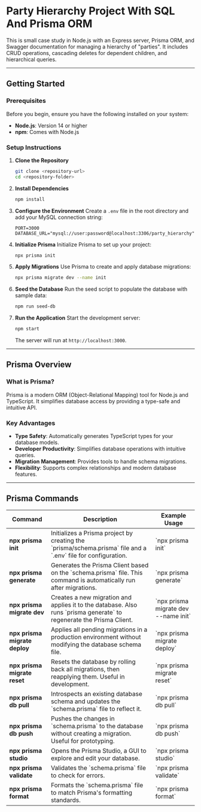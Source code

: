 
# Party Hierarchy Project With SQL And Prisma ORM

This is small case study in Node.js with an Express server, Prisma ORM, and Swagger documentation for managing a hierarchy of "parties". It includes CRUD operations, cascading deletes for dependent children, and hierarchical queries.

---

## Getting Started

### Prerequisites

Before you begin, ensure you have the following installed on your system:
- **Node.js**: Version 14 or higher
- **npm**: Comes with Node.js

### Setup Instructions

1. **Clone the Repository**
   ```bash
   git clone <repository-url>
   cd <repository-folder>
   ```

2. **Install Dependencies**
   ```bash
   npm install
   ```

3. **Configure the Environment**
   Create a `.env` file in the root directory and add your MySQL connection string:
   ```env
   PORT=3000
   DATABASE_URL="mysql://user:password@localhost:3306/party_hierarchy"
   ```
4. **Initialize Prisma**
   Initialize Prisma to set up your project:
   ```bash
   npx prisma init
   ```


5. **Apply Migrations**
   Use Prisma to create and apply database migrations:
   ```bash
   npx prisma migrate dev --name init
   ```

6. **Seed the Database**
   Run the seed script to populate the database with sample data:
   ```bash
   npm run seed-db
   ```

7. **Run the Application**
   Start the development server:
   ```bash
   npm start
   ```
   The server will run at `http://localhost:3000`.

---

## Prisma Overview

### What is Prisma?

Prisma is a modern ORM (Object-Relational Mapping) tool for Node.js and TypeScript. It simplifies database access by providing a type-safe and intuitive API.

### Key Advantages
- **Type Safety**: Automatically generates TypeScript types for your database models.
- **Developer Productivity**: Simplifies database operations with intuitive queries.
- **Migration Management**: Provides tools to handle schema migrations.
- **Flexibility**: Supports complex relationships and modern database features.

---

## Prisma Commands

| Command                       | Description                                                                                                   | Example Usage                            |
|-------------------------------|---------------------------------------------------------------------------------------------------------------|------------------------------------------|
| **npx prisma init**           | Initializes a Prisma project by creating the \`prisma/schema.prisma\` file and a \`.env\` file for configuration. | \`npx prisma init\`                      |
| **npx prisma generate**       | Generates the Prisma Client based on the \`schema.prisma\` file. This command is automatically run after migrations. | \`npx prisma generate\`                  |
| **npx prisma migrate dev**    | Creates a new migration and applies it to the database. Also runs \`prisma generate\` to regenerate the Prisma Client. | \`npx prisma migrate dev --name init\`   |
| **npx prisma migrate deploy** | Applies all pending migrations in a production environment without modifying the database schema file.          | \`npx prisma migrate deploy\`            |
| **npx prisma migrate reset**  | Resets the database by rolling back all migrations, then reapplying them. Useful in development.                | \`npx prisma migrate reset\`             |
| **npx prisma db pull**        | Introspects an existing database schema and updates the \`schema.prisma\` file to reflect it.                   | \`npx prisma db pull\`                   |
| **npx prisma db push**        | Pushes the changes in \`schema.prisma\` to the database without creating a migration. Useful for prototyping.   | \`npx prisma db push\`                   |
| **npx prisma studio**         | Opens the Prisma Studio, a GUI to explore and edit your database.                                              | \`npx prisma studio\`                    |
| **npx prisma validate**       | Validates the \`schema.prisma\` file to check for errors.                                                      | \`npx prisma validate\`                  |
| **npx prisma format**         | Formats the \`schema.prisma\` file to match Prisma's formatting standards.                                      | \`npx prisma format\`                    |




